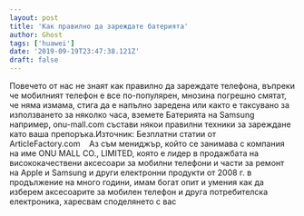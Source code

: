 ```yaml
---
layout: post
title: 'Как правилно да зареждате батерията'
author: Ghost
tags: ['huawei']
date: '2019-09-19T23:47:38.121Z'
draft: false
---
```


Повечето от нас не знаят как правилно да зареждате телефона, въпреки че мобилният телефон е все по-популярен, мнозина погрешно смятат, че няма измама, стига да е напълно заредена или както е таксувано за използването за няколко часа, вземете Батерията на Samsung например, onu-mall.com състави някои правилни техники за зареждане като ваша препоръка.Източник: Безплатни статии от ArticleFactory.com    Аз съм мениджър, който се занимава с компания на име ONU MALL CO., LIMITED, която е лидер в продажбата на висококачествени аксесоари за мобилни телефони и части за ремонт на Apple и Samsung и други електронни продукти от 2008 г. в продължение на много години, имам богат опит и умения как да изберем аксесоарите за мобилен телефон и друга потребителска електроника, харесвам споделянето с вас

